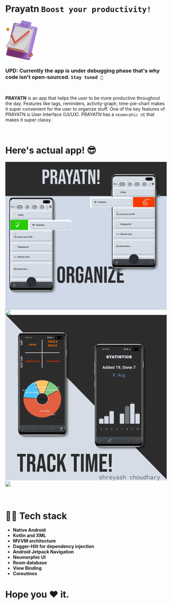 # Prayatn `Boost your productivity!`
<img align="center" src="https://github.com/shreyashcode/Recxa-puzzle/blob/master/icon.png?raw=true" width = 100 margin=10/>

### UPD: Currently the app is under debugging phase that's why code isn't open-sourced. `Stay tuned 🤔`

&nbsp;
&nbsp;

**PRAYATN** is an app that helps the user to be more productive throughout the day. Features like tags, reminders, activity-graph, time-pie-chart makes it super convenient for the user to organize stuff. One of the key features of PRAYATN is User Interface (UI/UX). PRAYATN has a `neumorphic UI` that makes it super classy.

&nbsp;
&nbsp;

# Here's actual app! 😎

<img align="left" src="https://github.com/shreyashcode/test/blob/main/Group%209.png"/>
<img align="left" src="https://github.com/shreyashcode/test/blob/main/Group%208.png"/>
<img align="left" src="https://github.com/shreyashcode/test/blob/main/Group%2012.png"/>
<img align="left" src="https://github.com/shreyashcode/test/blob/main/Group%2013.png"/> 

&nbsp;
<br />
<br /><br />
# 👨‍💻 Tech stack
- **Native Android**
- **Kotlin and XML**
- **MVVM architecture**
- **Dagger-Hilt for dependency injection**
- **Android Jetpack Navigation**
- **Neumorphic UI**
- **Room database**
- **View Binding**
- **Coroutines**


# Hope you ❤️ it.
